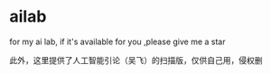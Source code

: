 # ailab
for my ai lab, if it's available for you ,please give me a star

此外，这里提供了人工智能引论（吴飞）的扫描版，仅供自己用，侵权删
